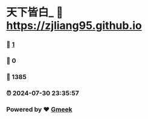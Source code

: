 # 天下皆白_ :link: https://zjliang95.github.io 
### :page_facing_up: [1](https://zjliang95.github.io/tag.html) 
### :speech_balloon: 0 
### :hibiscus: 1385 
### :alarm_clock: 2024-07-30 23:35:57 
### Powered by :heart: [Gmeek](https://github.com/Meekdai/Gmeek)
